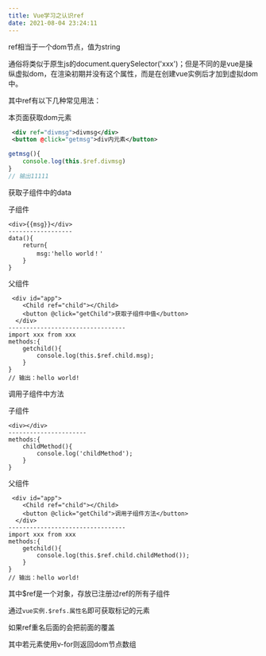 ```yaml
---
title: Vue学习之认识ref
date: 2021-08-04 23:24:11
---
```


ref相当于一个dom节点，值为string

通俗将类似于原生js的document.querySelector('xxx')；但是不同的是vue是操纵虚拟dom，在渲染初期并没有这个属性，而是在创建vue实例后才加到虚拟dom中。

其中ref有以下几种常见用法：

本页面获取dom元素

```xml
 <div ref="divmsg">divmsg</div>
 <button @click="getmsg">div内元素</button>
```

```javascript
getmsg(){
	console.log(this.$ref.divmsg)
}
// 输出11111
```

<!--more-->

获取子组件中的data

子组件

```xml-dtd
<div>{{msg}}</div>
------------------
data(){
	return{
		msg:'hello world！'
	}
}
```

父组件

```xml-dtd
 <div id="app">
	<Child ref="child"></Child>
    <button @click="getChild">获取子组件中值</button>
  </div>
---------------------------------
import xxx from xxx
methods:{
	getchild(){
		console.log(this.$ref.child.msg);
	}
}
// 输出：hello world!
```

调用子组件中方法

子组件

```xml-dtd
<div></div>
----------------------
methods:{
	childMethod(){
		console.log('childMethod');
	}
}
```

父组件

```xml-dtd
 <div id="app">
	<Child ref="child"></Child>
    <button @click="getChild">调用子组件方法</button>
  </div>
---------------------------------
import xxx from xxx
methods:{
	getchild(){
		console.log(this.$ref.child.childMethod());
	}
}
// 输出：hello world!
```

其中$ref是一个对象，存放已注册过ref的所有子组件

通过`vue实例.$refs.属性名`即可获取标记的元素

如果ref重名后面的会把前面的覆盖

其中若元素使用v-for则返回dom节点数组